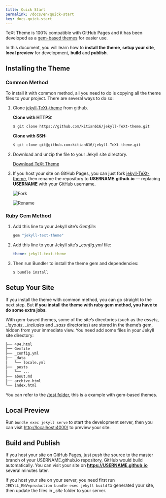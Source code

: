 ```yaml
---
title: Quick Start
permalink: /docs/en/quick-start
key: docs-quick-start
---
```


TeXt Theme is 100% compatible with GitHub Pages and it has been developed as a [gem-based themes](https://jekyllrb.com/docs/themes/) for easier use.

In this document, you will learn how to **install the theme**, **setup your site**, **local preview** for development, **build** and **publish**.

<!--more-->

## Installing the Theme

### Common Method

To install it with common method, all you need to do is copying all the theme files to your project. There are several ways to do so:

1. Clone [jekyll-TeXt-theme](https://github.com/kitian616/jekyll-TeXt-theme) from github.

   **Clone with HTTPS:**

   ```bash
   $ git clone https://github.com/kitian616/jekyll-TeXt-theme.git
   ```

   **Clone with SSH:**

   ```bash
   $ git clone git@github.com:kitian616/jekyll-TeXt-theme.git
   ```

1. Download and unzip the file to your Jekyll site directory.

   <a class="button button--success button--rounded" href="https://github.com/kitian616/jekyll-TeXt-theme/archive/master.zip"><i class="fas fa-download"></i> Download TeXt Theme</a>

1. If you host your site on GitHub Pages, you can just fork [jekyll-TeXt-theme](https://github.com/kitian616/jekyll-TeXt-theme), then rename the repository to **USERNAME.github.io** — replacing **USERNAME** with your GitHub username.

   ![Fork](https://raw.githubusercontent.com/kitian616/jekyll-TeXt-theme/master/docs/assets/images/github-fork.jpg)

   ![Rename](https://raw.githubusercontent.com/kitian616/jekyll-TeXt-theme/master/docs/assets/images/github-rename-repo.jpg)

### Ruby Gem Method

1. Add this line to your Jekyll site’s *Gemfile*:

   ```ruby
   gem "jekyll-text-theme"
   ```

1. Add this line to your Jekyll site’s *_config.yml* file:

   ```yaml
   theme: jekyll-text-theme
   ```

1. Then run Bundler to install the theme gem and dependencies:

   ```bash
   $ bundle install
   ```

## Setup Your Site

If you install the theme with common method, you can go straight to the next step. But **if you install the theme with ruby gem method, you have to do some extra jobs**.

With gem-based themes, some of the site’s directories (such as the *assets*, *_layouts*, *_includes* and *_sass* directories) are stored in the theme’s gem, hidden from your immediate view. You need add some files in your Jekyll site directory:

```bash
├── 404.html
├── Gemfile
├── _config.yml
├── _data
│   └── locale.yml
├── _posts
│   └── ...
├── about.md
├── archive.html
└── index.html
```

You can refer to the [/test folder](https://github.com/kitian616/jekyll-TeXt-theme/tree/master/test), this is a example with gem-based themes.

## Local Preview

Run `bundle exec jekyll serve` to start the development server, then you can visit [http://localhost:4000/](http://localhost:4000/) to preview your site.

## Build and Publish

If you host your site on GitHub Pages, just push the source to the master branch of your USERNAME.github.io repository, GitHub would build automatically. You can visit your site on **https://USERNAME.github.io** several minutes later.

If you host your site on your server, you need first run `JEKYLL_ENV=production bundle exec jekyll build` to generated your site, then update the files in *_site* folder to your server.